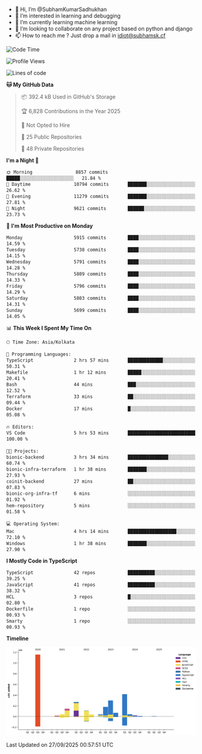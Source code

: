 - 👋 Hi, I’m @SubhamKumarSadhukhan
- 👀 I’m interested in learning and debugging
- 🌱 I’m currently learning machine learning
- 💞️ I’m looking to collaborate on any project based on python and django
- 📫 How to reach me ?
      Just drop a mail in idiot@subhamsk.cf

<!---
SubhamKumarSadhukhan/SubhamKumarSadhukhan is a ✨ special ✨ repository because its `README.md` (this file) appears on your GitHub profile.
You can click the Preview link to take a look at your changes.
--->


<!--START_SECTION:waka-->
![Code Time](http://img.shields.io/badge/Code%20Time-3%2C086%20hrs%2016%20mins-blue)

![Profile Views](http://img.shields.io/badge/Profile%20Views-7-blue)

![Lines of code](https://img.shields.io/badge/From%20Hello%20World%20I%27ve%20Written-2.8%20million%20lines%20of%20code-blue)

**🐱 My GitHub Data** 

> 📦 392.4 kB Used in GitHub's Storage 
 > 
> 🏆 6,828 Contributions in the Year 2025
 > 
> 🚫 Not Opted to Hire
 > 
> 📜 25 Public Repositories 
 > 
> 🔑 48 Private Repositories 
 > 
**I'm a Night 🦉** 

```text
🌞 Morning                8857 commits        █████░░░░░░░░░░░░░░░░░░░░   21.84 % 
🌆 Daytime                10794 commits       ███████░░░░░░░░░░░░░░░░░░   26.62 % 
🌃 Evening                11279 commits       ███████░░░░░░░░░░░░░░░░░░   27.81 % 
🌙 Night                  9621 commits        ██████░░░░░░░░░░░░░░░░░░░   23.73 % 
```
📅 **I'm Most Productive on Monday** 

```text
Monday                   5915 commits        ████░░░░░░░░░░░░░░░░░░░░░   14.59 % 
Tuesday                  5738 commits        ████░░░░░░░░░░░░░░░░░░░░░   14.15 % 
Wednesday                5791 commits        ████░░░░░░░░░░░░░░░░░░░░░   14.28 % 
Thursday                 5809 commits        ████░░░░░░░░░░░░░░░░░░░░░   14.33 % 
Friday                   5796 commits        ████░░░░░░░░░░░░░░░░░░░░░   14.29 % 
Saturday                 5803 commits        ████░░░░░░░░░░░░░░░░░░░░░   14.31 % 
Sunday                   5699 commits        ████░░░░░░░░░░░░░░░░░░░░░   14.05 % 
```


📊 **This Week I Spent My Time On** 

```text
🕑︎ Time Zone: Asia/Kolkata

💬 Programming Languages: 
TypeScript               2 hrs 57 mins       █████████████░░░░░░░░░░░░   50.31 % 
Makefile                 1 hr 12 mins        █████░░░░░░░░░░░░░░░░░░░░   20.41 % 
Bash                     44 mins             ███░░░░░░░░░░░░░░░░░░░░░░   12.52 % 
Terraform                33 mins             ██░░░░░░░░░░░░░░░░░░░░░░░   09.44 % 
Docker                   17 mins             █░░░░░░░░░░░░░░░░░░░░░░░░   05.08 % 

🔥 Editors: 
VS Code                  5 hrs 53 mins       █████████████████████████   100.00 % 

🐱‍💻 Projects: 
bionic-backend           3 hrs 34 mins       ███████████████░░░░░░░░░░   60.74 % 
bionic-infra-terraform   1 hr 38 mins        ███████░░░░░░░░░░░░░░░░░░   27.93 % 
coinit-backend           27 mins             ██░░░░░░░░░░░░░░░░░░░░░░░   07.83 % 
bionic-org-infra-tf      6 mins              ░░░░░░░░░░░░░░░░░░░░░░░░░   01.92 % 
hem-repository           5 mins              ░░░░░░░░░░░░░░░░░░░░░░░░░   01.58 % 

💻 Operating System: 
Mac                      4 hrs 14 mins       ██████████████████░░░░░░░   72.10 % 
Windows                  1 hr 38 mins        ███████░░░░░░░░░░░░░░░░░░   27.90 % 
```

**I Mostly Code in TypeScript** 

```text
TypeScript               42 repos            ██████████░░░░░░░░░░░░░░░   39.25 % 
JavaScript               41 repos            ██████████░░░░░░░░░░░░░░░   38.32 % 
HCL                      3 repos             █░░░░░░░░░░░░░░░░░░░░░░░░   02.80 % 
Dockerfile               1 repo              ░░░░░░░░░░░░░░░░░░░░░░░░░   00.93 % 
Smarty                   1 repo              ░░░░░░░░░░░░░░░░░░░░░░░░░   00.93 % 
```



**Timeline**

![Lines of Code chart](https://raw.githubusercontent.com/SubhamKumarSadhukhan/SubhamKumarSadhukhan/main/assets/bar_graph.png)


 Last Updated on 27/09/2025 00:57:51 UTC
<!--END_SECTION:waka-->
